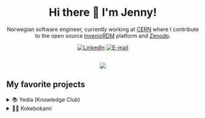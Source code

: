 
<div align="center">
  <h1>Hi there 👋 I'm Jenny!</h1>
  <p>Norwegian software engineer, currently working at <a href="https://home.cern/" target="_blank">CERN</a> where I contribute to the open source <a href="https://inveniordm.web.cern.ch/" target="_blank">InvenioRDM</a> platform and <a href="https://zenodo.org/">Zenodo</a>.</p>

  <a href="https://www.linkedin.com/in/jenny-bonsak/"><img src="https://img.shields.io/badge/LinkedIn-0077B5?style=for-the-badge&logo=linkedin&logoColor=white" alt="LinkedIn" /></a>
  <a href="mailto:jenny.bonsak@gmail.com"><img src="https://img.shields.io/badge/Gmail-D14836?style=for-the-badge&logo=gmail&logoColor=white" alt="E-mail" /></a>
  <br />
  <br />
  <div>
    <img src="https://github-readme-stats-git-masterrstaa-rickstaa.vercel.app/api?username=jennur&theme=tokyonight" />
  </div>
</div>

<h2>My favorite projects</h2>
<details>
  <summary>📚 Yedia (Knowledge Club)</summary>
  <p>
    My most recent project is a collaborate platform where users will be able to study eBook content, and collaborate with other users to learn faster. The content can be highlighted with related notes, and each chapter can be discussed in separate chat rooms.   </p>
  <ul>
    <li><a href="https://github.com/jennur/knowledge-club" target="_blank">Code</a></li>
    <li><a href="https://yedia.io" target="_blank">Website</a></li>
  </ul>
  
  ![yedia io_index](https://github.com/jennur/jennur/assets/21052053/d6dee00b-711e-4702-810b-1714151a522e)
  <img width="1788" alt="Screenshot 2023-09-03 at 21 15 20" src="https://github.com/jennur/jennur/assets/21052053/49cbfd16-1cfd-4bc9-b2c4-3dc5a259e624">
  <img width="1787" alt="Screenshot 2023-09-03 at 21 16 25" src="https://github.com/jennur/jennur/assets/21052053/1576adb8-9417-4293-b651-ffd3d5f566c3">
  <img width="1788" alt="Screenshot 2023-09-03 at 21 16 41" src="https://github.com/jennur/jennur/assets/21052053/08971838-8bb9-4db2-a47b-fdd3947745b9">
</details>

<details>
  <summary>👩‍🍳 Kokebokami</summary>
  <p>
    A digital cookbook where users can save and create new recipes. The recipes can be kept private or shared publicly or with specified users. Shopping lists can be created automatically from recipes, or manually. External recipe links can be saved and organized in categories.
  </p>

   <ul>
    <li><a href="https://github.com/jennur/kokebokami" target="_blank">Code</a></li>
    <li><a href="https://kokebokami.herokuapp.com" target="_blank">Website</a></li>
  </ul>
  
  ![kokebokami herokuapp com](https://github.com/jennur/jennur/assets/21052053/3f026a57-e231-4aaa-8050-822175ad5d64)
  ![kokebokami herokuapp com_recipes_jtuzx_ricotta-pizza](https://github.com/jennur/jennur/assets/21052053/8ed2ecc5-ef0a-4936-b6c1-272aa8267672)
  ![kokebokami herokuapp com_shopping](https://github.com/jennur/jennur/assets/21052053/0883c8e3-8690-49fb-bf83-4e2a0abd0035)
  ![kokebokami herokuapp com_new](https://github.com/jennur/jennur/assets/21052053/5acf3b83-cf41-4734-822c-c3c05074d95f)
  ![kokebokami herokuapp com_](https://github.com/jennur/jennur/assets/21052053/68342cd3-5a39-4ba5-a987-9e85b7b400d2)
</details>
